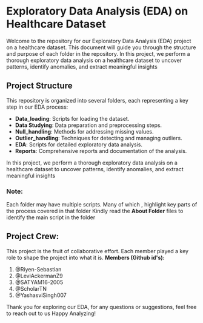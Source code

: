 
# Exploratory Data Analysis (EDA) on Healthcare Dataset

Welcome to the repository for our Exploratory Data Analysis (EDA) project on a healthcare dataset. This document will guide you through the structure and purpose of each folder in the repository.
In this project, we perform a thorough exploratory data analysis on a healthcare dataset to uncover patterns, identify anomalies, and extract meaningful insights 

## Project Structure

This repository is organized into several folders, each representing a key step in our EDA process:

- **Data_loading**: Scripts for loading the dataset.
- **Data Studying**: Data preparation and preprocessing steps.
- **Null_handling**: Methods for addressing missing values.
- **Outlier_handling**: Techniques for detecting and managing outliers.
- **EDA**: Scripts for detailed exploratory data analysis.
- **Reports**: Comprehensive reports and documentation of the analysis.


In this project, we perform a thorough exploratory data analysis on a healthcare dataset to uncover patterns, identify anomalies, and extract meaningful insights 

### **Note:** 
Each folder may have multiple scripts. Many of which , highlight key parts of the process covered in that folder
Kindly read the **About Folder** files to identify the main script in the folder

## Project Crew:
This project is the fruit of collaborative effort. Each member played a key role to shape the project into what it is.
**Members (Github id's):**
1.  @Riyen-Sebastian
2.  @LeviAckermanZ9
3.  @SATYAM16-2005
4.  @ScholarTN
5.  @YashasviSingh007

Thank you for exploring our EDA, for any questions or suggestions, feel free to reach out to us 
Happy Analyzing!
